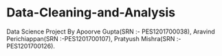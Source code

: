 # Data-Cleaning-and-Analysis
Data Science Project
By 
Apoorve Gupta(SRN :- PES1201700038),
Aravind Perichiappan(SRN :-PES1201700107), 
Pratyush Mishra(SRN :- PES1201700126).
